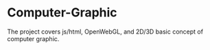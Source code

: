 # Computer-Graphic

The project covers js/html, OpenWebGL, and 2D/3D basic concept of computer graphic.
